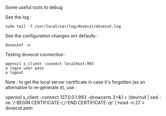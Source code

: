 Some useful tools to debug

See the log : 

```
sudo tail -f /usr/local/var/log/dovecot/dovecot.log
```

See the configuration changes wrt defaults :

```
doveconf -n
```

Testing dovecot connection :

```
openssl s_client -connect localhost:993
a login user pass
a logout
```

Note : to get the local server certificate in case it's forgotten (as an alternative to re-generate it), use : 

openssl s_client -connect 127.0.0.1:993 -showcerts 2>&1 < /dev/null | sed -ne '/-BEGIN CERTIFICATE-/,/-END CERTIFICATE-/p' | head -n 27 > dovecot.pem


